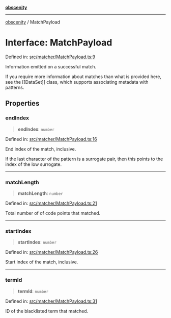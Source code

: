[**obscenity**](../README.md)

***

[obscenity](../README.md) / MatchPayload

# Interface: MatchPayload

Defined in: [src/matcher/MatchPayload.ts:9](https://github.com/jo3-l/obscenity/blob/df55df57c9cde0cfef01d92ac049af8e5d6ff36a/src/matcher/MatchPayload.ts#L9)

Information emitted on a successful match.

If you require more information about matches than what is provided here, see
the [[DataSet]] class, which supports associating metadata with patterns.

## Properties

### endIndex

> **endIndex**: `number`

Defined in: [src/matcher/MatchPayload.ts:16](https://github.com/jo3-l/obscenity/blob/df55df57c9cde0cfef01d92ac049af8e5d6ff36a/src/matcher/MatchPayload.ts#L16)

End index of the match, inclusive.

If the last character of the pattern is a surrogate pair,
then this points to the index of the low surrogate.

***

### matchLength

> **matchLength**: `number`

Defined in: [src/matcher/MatchPayload.ts:21](https://github.com/jo3-l/obscenity/blob/df55df57c9cde0cfef01d92ac049af8e5d6ff36a/src/matcher/MatchPayload.ts#L21)

Total number of of code points that matched.

***

### startIndex

> **startIndex**: `number`

Defined in: [src/matcher/MatchPayload.ts:26](https://github.com/jo3-l/obscenity/blob/df55df57c9cde0cfef01d92ac049af8e5d6ff36a/src/matcher/MatchPayload.ts#L26)

Start index of the match, inclusive.

***

### termId

> **termId**: `number`

Defined in: [src/matcher/MatchPayload.ts:31](https://github.com/jo3-l/obscenity/blob/df55df57c9cde0cfef01d92ac049af8e5d6ff36a/src/matcher/MatchPayload.ts#L31)

ID of the blacklisted term that matched.
